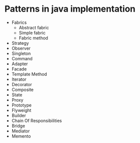# Patterns in java implementation

- Fabrics
  - Abstract fabric
  - Simple fabric
  - Fabric method
- Strategy
- Observer
- Singleton
- Command
- Adapter
- Facade
- Template Method
- Iterator
- Decorator
- Composite
- State
- Proxy
- Prototype
- Flyweight
- Builder
- Chain Of Responsibilities 
- Bridge
- Mediator
- Memento